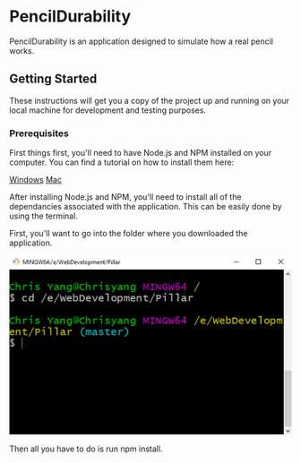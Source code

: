 # PencilDurability

PencilDurability is an application designed to simulate how a real pencil works.

## Getting Started

These instructions will get you a copy of the project up and running on your local machine for development and testing purposes.

### Prerequisites
First things first, you'll need to have Node.js and NPM installed on your computer.
You can find a tutorial on how to install them here:

[Windows](http://blog.teamtreehouse.com/install-node-js-npm-windows "TeamTreehouse Node.js Windows Install")
[Mac](http://blog.teamtreehouse.com/install-node-js-npm-mac "TeamTreehouse Node.js Mac Install")

After installing Node.js and NPM, you'll need to install all of the dependancies associated with the application. This can be easily done by using the terminal.

First, you'll want to go into the folder where you downloaded the application.

![Terminal cd](https://github.com/Chrisyango/PillarPencilDurability/blob/master/images/git-cd.png "Terminal cd")

Then all you have to do is run npm install.